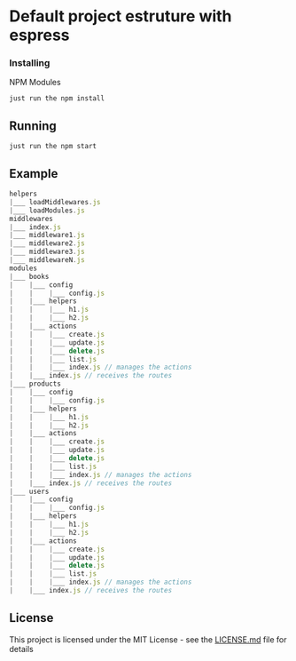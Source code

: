 # Default project estruture with espress

### Installing

NPM Modules

```
just run the npm install
```

## Running

```
just run the npm start
```

## Example

```javascript
helpers
|___ loadMiddlewares.js
|___ loadModules.js
middlewares
|___ index.js
|___ middleware1.js
|___ middleware2.js
|___ middleware3.js
|___ middlewareN.js
modules
|___ books
|    |___ config
|    |    |___ config.js
|    |___ helpers
|    |    |___ h1.js
|    |    |___ h2.js
|    |___ actions
|    |    |___ create.js
|    |    |___ update.js
|    |    |___ delete.js
|    |    |___ list.js
|    |    |___ index.js // manages the actions
|    |___ index.js // receives the routes
|___ products
|    |___ config
|    |    |___ config.js
|    |___ helpers
|    |    |___ h1.js
|    |    |___ h2.js
|    |___ actions
|    |    |___ create.js
|    |    |___ update.js
|    |    |___ delete.js
|    |    |___ list.js
|    |    |___ index.js // manages the actions
|    |___ index.js // receives the routes
|___ users 
|    |___ config
|    |    |___ config.js
|    |___ helpers
|    |    |___ h1.js
|    |    |___ h2.js
|    |___ actions
|    |    |___ create.js
|    |    |___ update.js
|    |    |___ delete.js
|    |    |___ list.js
|    |    |___ index.js // manages the actions
|    |___ index.js // receives the routes
```

## License

This project is licensed under the MIT License - see the [LICENSE.md](https://github.com/Woodsphreaker/videoinfo/blob/master/LICENSE) file for details
